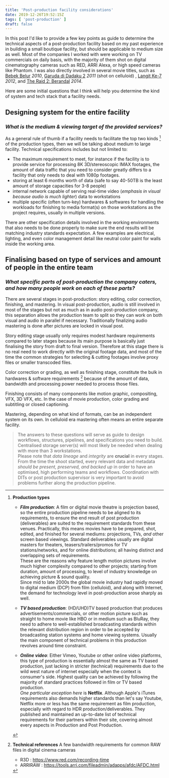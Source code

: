 ```yaml
---
title: 'Post-production facility considerations'
date: 2019-12-26T19:52:15Z
tags: [ 'post-production' ]
draft: false
---
```


In this post I'd like to provide a few key points as guide to determine the technical aspects of a post-production facility based on my past experience in building a small boutique facility, but should be applicable to medium size as well. Most of the companies I worked with were working on TV commercials on daily basis, with the majority of them shot on digital cinematography cameras such as RED, ARRI Alexa, or high speed cameras like Phantom. I was also directly involved in several movie titles, such as [Bebek Belur](https://www.imdb.com/title/tt1631681/) _2010_, [Garuda di Dadaku 2](https://www.imdb.com/title/tt1987569/) _2011_ (shot on celluloid) , [Langit Ke-7](https://www.imdb.com/title/tt7601390/) _2012_, and [The Raid 2: Berandal](https://www.imdb.com/title/tt2265171/) _2014_.      

Here are some initial questions that I think will help you determine the kind of system and tech stack that a facility needs.

## Designing system for the entire facility
### _What is the medium & viewing target of the provided services?_

As a general rule of thumb if a facility needs to facilitate the top two kinds [^note] of the production types, then we will be talking about medium to large facility. Technical specifications includes but not limited to:
- The maximum requirement to meet, for instance if the facility is to provide service for processing 8K 3D/stereoscopic IMAX footages, the amount of data traffic that you need to consider greatly differs to a facility that only needs to deal with 1080p footages.
- storing at least 6 months worth of data (safe to say 40-50TB is the least amount of storage capacities for 3-8 people)
- internal network capable of serving real-time video (_emphasis in visual because audio is much lighter_) data to workstations
- multiple specific (often turn-key) hardwares & softwares for handling the workloads for finishing to media format(s) on those workstations as the project requires, usually in multiple versions.

There are other specification details involved in the working environments that also needs to be done properly to make sure the end results will be matching industry standards expectation.
A few examples are electrical, lighting, and even color management detail like neutral color paint for walls inside the working area.


## Finalising based on type of services and amount of people in the entire team
### _What specific parts of post-production the company caters, and how many people work on each of these parts?_

There are several stages in post-production: story editing, color correction, finishing, and mastering. In visual post-production, audio is still involved in most of the stages but not as much as in audio post-production company, this separation allows the production team to split so they can work on both visual and audio in parallel if necessary. Traditionally finalizing audio mastering is done after pictures are locked in visual post.    

Story editing stage usually only requires modest hardware requirements compared to later stages because its main purpose is basically just finalising the story from draft to final version. Therefore at this stage there is no real need to work directly with the original footage data, and most of the time the common strategies for selecting & cutting footages involve proxy files or smaller transcoded files.    

Color correction or grading, as well as finishing stage, constitute the bulk in hardwares & software requirements [^bandwidth] because of the amount of data, bandwidth and processing power needed to process those files.    

Finishing consists of many components like motion graphic, compositing, VFX, 3D VFX, etc. In the case of movie production, color grading and subtitling or closed captioning.        

Mastering, depending on what kind of formats, can be an independent system on its own. In celluloid era mastering often means an entire separate facility.


> The answers to these questions will serve as guide to design workflows, structures, pipelines, and specifications you need to build. Centralised storage server(s) will most likely be needed when dealing with more than 3 workstations.    
Please note that _data lineage_ and _integrity_ are **crucial** in every stages. From the time the shoot started, every relevant data and metadata _should be present, preserved, and backed up_ in order to have an optimised, high performing teams and workflows. Coordination with DITs or post production supervisor is very important to avoid problems further along the production pipeline.    



[^note]: **Production types**

    - **_Film production_**: A film or digital movie theatre is projection based, so the entire production pipeline needs to be aligned to its requirements, to ensure the end result of post production (deliverables) are suited to the requirement standards from these venues. Practically, this means movies have to be prepared, shot, edited, and finished for several mediums: projections, TVs, _and_ other screen based viewings. Standard deliverables usually are digital masters for theaters, teasers/trailers/promos for TV stations/networks, and for online distributions; all having distinct and overlapping sets of requirements.    
    These are the reasons why feature length motion pictures involve much higher complexity compared to other projects; starting from duration, amount of processing, to level of industry knowledge on achieving picture & sound quality.    
    Since mid to late 2000s the global movie industry had rapidly moved to digital medium (DCP) from film (celluloid), and along with Internet, the demand for technology level in post-production arose sharply as well.

    - **_TV based production_**: (HD/UHD)TV based production that produces advertisements/commercials, or other motion picture such as straight to home movie like HBO or in medium such as BluRay, they need to adhere to well-established broadcasting standards within the relevant distribution region in order to be accepted by broadcasting station systems and home viewing systems. Usually the main component of technical problems in this production revolves around time constraint.

    - **_Online video_**: Either Vimeo, Youtube or other online video platforms, this type of production is essentially almost the same as TV based production, just lacking in stricter (technical) requirements due to the wild west nature of internet especially when the context is consumer's side. Highest quality can be achieved by following the majority of standard practices followed in film or TV based production.    
    _One particular exception here_ is **Netflix**. Although Apple's iTunes requirements also demands higher standards than let's say Youtube, Netflix more or less has the same requirement as film production, especially with regard to HDR production/deliverables. They published and maintained an up-to-date list of technical requirements for their partners within their site, covering almost every aspects in Production and Post Production.


[^bandwidth]: **Technical references**
    A few bandwidth requirements for common RAW files in digital cinema cameras
    * R3D : https://www.red.com/recording-time
    * ARRIRAW : https://tools.arri.com/fileadmin/adapps/afdc/AFDC.html
